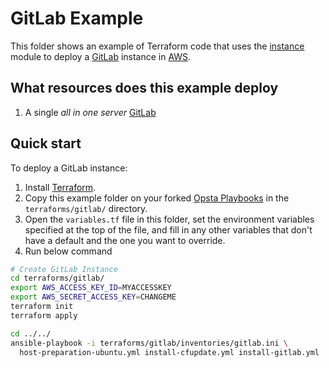 # GitLab Example

This folder shows an example of Terraform code that uses the [instance](https://github.com/opsta/terraform-aws/tree/master/modules/instance) module to deploy a [GitLab](https://gitlab.com) instance in [AWS](https://aws.amazon.com/).

## What resources does this example deploy

1. A single _all in one server_ [GitLab](https://gitlab.com)

## Quick start

To deploy a GitLab instance:

1. Install [Terraform](https://www.terraform.io/).
1. Copy this example folder on your forked [Opsta Playbooks](https://github.com/opsta/opsta-playbook) in the `terraforms/gitlab/` directory.
1. Open the `variables.tf` file in this folder, set the environment variables specified at the top of the file, and fill in any other variables that don't have a default and the one you want to override.
1. Run below command

```bash
# Create GitLab Instance
cd terraforms/gitlab/
export AWS_ACCESS_KEY_ID=MYACCESSKEY
export AWS_SECRET_ACCESS_KEY=CHANGEME
terraform init
terraform apply

cd ../../
ansible-playbook -i terraforms/gitlab/inventories/gitlab.ini \
  host-preparation-ubuntu.yml install-cfupdate.yml install-gitlab.yml
```
